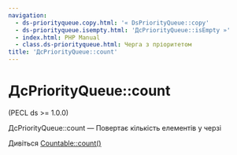 ```yaml
---
navigation:
  - ds-priorityqueue.copy.html: '« DsPriorityQueue::copy'
  - ds-priorityqueue.isempty.html: 'ДсPriorityQueue::isEmpty »'
  - index.html: PHP Manual
  - class.ds-priorityqueue.html: Черга з пріоритетом
title: 'ДсPriorityQueue::count'
---
```

# ДсPriorityQueue::count

(PECL ds >= 1.0.0)

ДсPriorityQueue::count — Повертає кількість елементів у черзі

Дивіться [Countable::count()](countable.count.md)
